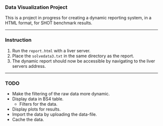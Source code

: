 ### Data Visualization Project
This is a project in progress for creating a dynamic reporting system, in a HTML format, for SHOT benchmark results.

---
### Instruction
1. Run the `report.html` with a liver server.
2. Place the `solvedata3.txt` in the same directory as the report.
3. The dynamic report should now be accessible by navigating to the liver servers address.
--- 
### TODO
- Make the filtering of the raw data more dynamic.
- Display data in BS4 table.
    - Filters for the data.
- Display plots for results.
- Import the data by uploading the data-file.
- Cache the data.